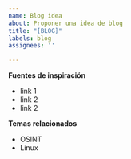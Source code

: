```yaml
---
name: Blog idea
about: Proponer una idea de blog
title: "[BLOG]"
labels: blog
assignees: ''

---
```


**Fuentes de inspiración**
- link 1
- link 2
- link 2

**Temas relacionados**
- OSINT
- Linux
